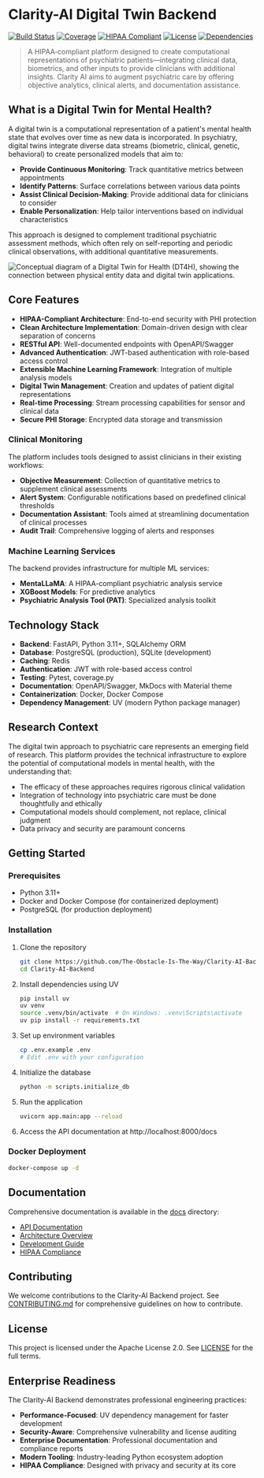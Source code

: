 # Clarity-AI Digital Twin Backend

[![Build Status](https://img.shields.io/badge/build-passing-brightgreen)](https://github.com/The-Obstacle-Is-The-Way/Clarity-AI-Backend/actions) [![Coverage](https://img.shields.io/badge/coverage-85%25-green)](https://github.com/The-Obstacle-Is-The-Way/Clarity-AI-Backend/coverage) [![HIPAA Compliant](https://img.shields.io/badge/HIPAA-compliant-blue)](./docs/content/compliance/HIPAA_Compliance.md) [![License](https://img.shields.io/badge/license-Apache%202.0-blue)](LICENSE) [![Dependencies](https://img.shields.io/badge/deps-UV%20managed-blueviolet)](uv.lock)

> A HIPAA‑compliant platform designed to create computational representations of psychiatric patients—integrating clinical data, biometrics, and other inputs to provide clinicians with additional insights. Clarity AI aims to augment psychiatric care by offering objective analytics, clinical alerts, and documentation assistance.

## What is a Digital Twin for Mental Health?

A digital twin is a computational representation of a patient's mental health state that evolves over time as new data is incorporated. In psychiatry, digital twins integrate diverse data streams (biometric, clinical, genetic, behavioral) to create personalized models that aim to:

- **Provide Continuous Monitoring**: Track quantitative metrics between appointments
- **Identify Patterns**: Surface correlations between various data points
- **Assist Clinical Decision-Making**: Provide additional data for clinicians to consider
- **Enable Personalization**: Help tailor interventions based on individual characteristics

This approach is designed to complement traditional psychiatric assessment methods, which often rely on self-reporting and periodic clinical observations, with additional quantitative measurements.

![Conceptual diagram of a Digital Twin for Health (DT4H), showing the connection between physical entity data and digital twin applications.](./docs/images/digital_twin_concept.png)

## Core Features

- **HIPAA-Compliant Architecture**: End-to-end security with PHI protection
- **Clean Architecture Implementation**: Domain-driven design with clear separation of concerns
- **RESTful API**: Well-documented endpoints with OpenAPI/Swagger
- **Advanced Authentication**: JWT-based authentication with role-based access control
- **Extensible Machine Learning Framework**: Integration of multiple analysis models
- **Digital Twin Management**: Creation and updates of patient digital representations
- **Real-time Processing**: Stream processing capabilities for sensor and clinical data
- **Secure PHI Storage**: Encrypted data storage and transmission

### Clinical Monitoring

The platform includes tools designed to assist clinicians in their existing workflows:

- **Objective Measurement**: Collection of quantitative metrics to supplement clinical assessments
- **Alert System**: Configurable notifications based on predefined clinical thresholds
- **Documentation Assistant**: Tools aimed at streamlining documentation of clinical processes
- **Audit Trail**: Comprehensive logging of alerts and responses

### Machine Learning Services

The backend provides infrastructure for multiple ML services:

- **MentaLLaMA**: A HIPAA-compliant psychiatric analysis service
- **XGBoost Models**: For predictive analytics
- **Psychiatric Analysis Tool (PAT)**: Specialized analysis toolkit

## Technology Stack

- **Backend**: FastAPI, Python 3.11+, SQLAlchemy ORM
- **Database**: PostgreSQL (production), SQLite (development)
- **Caching**: Redis
- **Authentication**: JWT with role-based access control
- **Testing**: Pytest, coverage.py
- **Documentation**: OpenAPI/Swagger, MkDocs with Material theme
- **Containerization**: Docker, Docker Compose
- **Dependency Management**: UV (modern Python package manager)

## Research Context

The digital twin approach to psychiatric care represents an emerging field of research. This platform provides the technical infrastructure to explore the potential of computational models in mental health, with the understanding that:

- The efficacy of these approaches requires rigorous clinical validation
- Integration of technology into psychiatric care must be done thoughtfully and ethically
- Computational models should complement, not replace, clinical judgment
- Data privacy and security are paramount concerns

## Getting Started

### Prerequisites

- Python 3.11+
- Docker and Docker Compose (for containerized deployment)
- PostgreSQL (for production deployment)

### Installation

1. Clone the repository
   ```bash
   git clone https://github.com/The-Obstacle-Is-The-Way/Clarity-AI-Backend.git
   cd Clarity-AI-Backend
   ```

2. Install dependencies using UV
   ```bash
   pip install uv
   uv venv
   source .venv/bin/activate  # On Windows: .venv\Scripts\activate
   uv pip install -r requirements.txt
   ```

3. Set up environment variables
   ```bash
   cp .env.example .env
   # Edit .env with your configuration
   ```

4. Initialize the database
   ```bash
   python -m scripts.initialize_db
   ```

5. Run the application
   ```bash
   uvicorn app.main:app --reload
   ```

6. Access the API documentation at http://localhost:8000/docs

### Docker Deployment

```bash
docker-compose up -d
```

## Documentation

Comprehensive documentation is available in the [docs](./docs) directory:

- [API Documentation](./docs/content/api/README.md)
- [Architecture Overview](./docs/content/architecture/README.md)
- [Development Guide](./docs/content/development/README.md)
- [HIPAA Compliance](./docs/content/compliance/HIPAA_Compliance.md)

## Contributing

We welcome contributions to the Clarity-AI Backend project. See [CONTRIBUTING.md](./CONTRIBUTING.md) for comprehensive guidelines on how to contribute.

## License

This project is licensed under the Apache License 2.0. See [LICENSE](./LICENSE) for the full terms.

## Enterprise Readiness

The Clarity-AI Backend demonstrates professional engineering practices:

- **Performance-Focused**: UV dependency management for faster development
- **Security-Aware**: Comprehensive vulnerability and license auditing
- **Enterprise Documentation**: Professional documentation and compliance reports
- **Modern Tooling**: Industry-leading Python ecosystem adoption
- **HIPAA Compliance**: Designed with privacy and security at its core